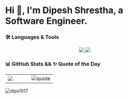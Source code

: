 <h1 align="left">Hi 👋, I'm Dipesh Shrestha, a Software Engineer.</h1>



### 🛠️ Languages & Tools
<div>
<p align="center">
<a href="#">
    <img src="https://skillicons.dev/icons?i=go,ts,nodejs,express,postgres,mongodb,redis,bash" />
    <img src="https://skillicons.dev/icons?i=linux,arch,neovim,docker,postman,git" />
</a>
</p>



### 📊 GitHub Stats &&  ✨ Quote of the Day


<table width="100%">
  <tr>
    <td width="50%">
      <img src="https://github-readme-stats.vercel.app/api/top-langs?username=dips1017&show_icons=true&theme=tokyonight&locale=en&layout=compact&count_private=true&hide_border=true&bg_color=0d1117&hide=cmake,css,swift,dart,javascript,html,c++" />
    </td>
    <td width="50%">
      <img src="https://quotes-github-readme.vercel.app/api?type=vertical&theme=catppuccin_mocha&border=true" alt="quote"/>
    </td>
  </tr>
</table>

<p align="left">
  <img src="https://komarev.com/ghpvc/?username=dips1017&label=Profile%20views&style=for-the-badge" alt="dips1017" />
</p>
